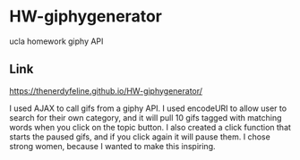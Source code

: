 # HW-giphygenerator
ucla homework giphy API

## Link
https://thenerdyfeline.github.io/HW-giphygenerator/

I used AJAX to call gifs from a giphy API.  I used encodeURI to allow user to search for their own category, and it will pull 10 gifs tagged with matching words when you click on the topic button.  I also created a click function that starts the paused gifs, and if you click again it will pause them. I chose strong women, because I wanted to make this inspiring.